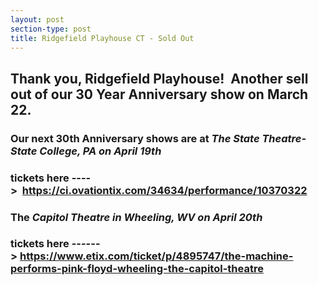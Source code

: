 ```yaml
---
layout: post
section-type: post
title: Ridgefield Playhouse CT - Sold Out
---
```


<h2>Thank you, Ridgefield Playhouse!&nbsp; Another sell out of our 30 Year Anniversary show on March 22.&nbsp;</h2>

<h3>Our next 30th Anniversary shows are at&nbsp;<em><strong>The State Theatre- State College, PA on April 19th&nbsp;</strong></em></h3>

<h3>tickets here ----&gt;&nbsp;&nbsp;<a href="https://ci.ovationtix.com/34634/performance/10370322">https://ci.ovationtix.com/34634/performance/10370322</a>&nbsp;</h3>

<h3><strong>The&nbsp;</strong><strong><em>Capitol Theatre in Wheeling, WV on April 20th&nbsp; </em></strong></h3>

<h3>tickets here ------&gt;&nbsp;<a href="https://www.etix.com/ticket/p/4895747/the-machine-performs-pink-floyd-wheeling-the-capitol-theatre">https://www.etix.com/ticket/p/4895747/the-machine-performs-pink-floyd-wheeling-the-capitol-theatre</a></h3>
